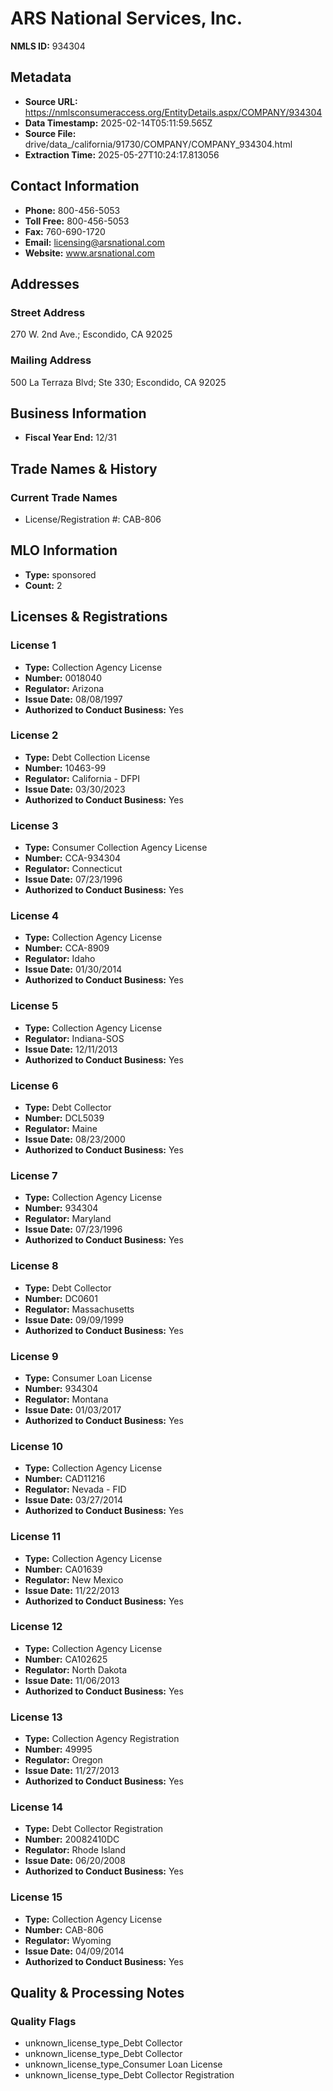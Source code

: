 # ARS National Services, Inc.

**NMLS ID:** 934304

## Metadata
- **Source URL:** https://nmlsconsumeraccess.org/EntityDetails.aspx/COMPANY/934304
- **Data Timestamp:** 2025-02-14T05:11:59.565Z
- **Source File:** drive/data_/california/91730/COMPANY/COMPANY_934304.html
- **Extraction Time:** 2025-05-27T10:24:17.813056

## Contact Information
- **Phone:** 800-456-5053
- **Toll Free:** 800-456-5053
- **Fax:** 760-690-1720
- **Email:** licensing@arsnational.com
- **Website:** www.arsnational.com

## Addresses
### Street Address
270 W. 2nd Ave.; Escondido, CA 92025

### Mailing Address
500 La Terraza Blvd; Ste 330; Escondido, CA 92025

## Business Information
- **Fiscal Year End:** 12/31

## Trade Names & History
### Current Trade Names
- License/Registration #: CAB-806

## MLO Information
- **Type:** sponsored
- **Count:** 2

## Licenses & Registrations

### License 1
- **Type:** Collection Agency License
- **Number:** 0018040
- **Regulator:** Arizona
- **Issue Date:** 08/08/1997
- **Authorized to Conduct Business:** Yes

### License 2
- **Type:** Debt Collection License
- **Number:** 10463-99
- **Regulator:** California - DFPI
- **Issue Date:** 03/30/2023
- **Authorized to Conduct Business:** Yes

### License 3
- **Type:** Consumer Collection Agency License
- **Number:** CCA-934304
- **Regulator:** Connecticut
- **Issue Date:** 07/23/1996
- **Authorized to Conduct Business:** Yes

### License 4
- **Type:** Collection Agency License
- **Number:** CCA-8909
- **Regulator:** Idaho
- **Issue Date:** 01/30/2014
- **Authorized to Conduct Business:** Yes

### License 5
- **Type:** Collection Agency License
- **Regulator:** Indiana-SOS
- **Issue Date:** 12/11/2013
- **Authorized to Conduct Business:** Yes

### License 6
- **Type:** Debt Collector
- **Number:** DCL5039
- **Regulator:** Maine
- **Issue Date:** 08/23/2000
- **Authorized to Conduct Business:** Yes

### License 7
- **Type:** Collection Agency License
- **Number:** 934304
- **Regulator:** Maryland
- **Issue Date:** 07/23/1996
- **Authorized to Conduct Business:** Yes

### License 8
- **Type:** Debt Collector
- **Number:** DC0601
- **Regulator:** Massachusetts
- **Issue Date:** 09/09/1999
- **Authorized to Conduct Business:** Yes

### License 9
- **Type:** Consumer Loan License
- **Number:** 934304
- **Regulator:** Montana
- **Issue Date:** 01/03/2017
- **Authorized to Conduct Business:** Yes

### License 10
- **Type:** Collection Agency License
- **Number:** CAD11216
- **Regulator:** Nevada - FID
- **Issue Date:** 03/27/2014
- **Authorized to Conduct Business:** Yes

### License 11
- **Type:** Collection Agency License
- **Number:** CA01639
- **Regulator:** New Mexico
- **Issue Date:** 11/22/2013
- **Authorized to Conduct Business:** Yes

### License 12
- **Type:** Collection Agency License
- **Number:** CA102625
- **Regulator:** North Dakota
- **Issue Date:** 11/06/2013
- **Authorized to Conduct Business:** Yes

### License 13
- **Type:** Collection Agency Registration
- **Number:** 49995
- **Regulator:** Oregon
- **Issue Date:** 11/27/2013
- **Authorized to Conduct Business:** Yes

### License 14
- **Type:** Debt Collector Registration
- **Number:** 20082410DC
- **Regulator:** Rhode Island
- **Issue Date:** 06/20/2008
- **Authorized to Conduct Business:** Yes

### License 15
- **Type:** Collection Agency License
- **Number:** CAB-806
- **Regulator:** Wyoming
- **Issue Date:** 04/09/2014
- **Authorized to Conduct Business:** Yes

## Quality & Processing Notes
### Quality Flags
- unknown_license_type_Debt Collector
- unknown_license_type_Debt Collector
- unknown_license_type_Consumer Loan License
- unknown_license_type_Debt Collector Registration
